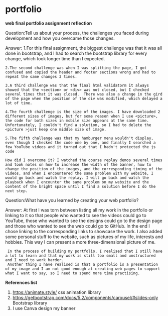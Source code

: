 # portfolio
**web final portfolio assignment reflection**

Question:Tell us about your process, the challenges you faced during development and how you overcame those changes. 

Answer:
    1.For this final assignment, the biggest challenge was that it was all done in bootstrap, and I had to search the bootstrap library for every change, which took longer time than I expected. 

    2.The second challenge was when I was splitting the page, I got confused and copied the header and footer sections wrong and had to repeat the same changes 3 times. 

    3.A third challenge was that the final html validatorm it always showed that the <section> or <div> was not closed, but I checked several times that it was closed.  There was also a change in the gird of the page when the position of the div was modified, which delayed a lot of time. 

    4.The fourth challenge is the size of the images. I have downloaded 2 different sizes of images, but for some reason when I use <picture>, the code for both sizes in mobile size appears at the same time. Unfortunately, I couldn't find a solution, so I had to delete the <picture >just keep one middle size of image. 

    5.The fifth challenge was that my hamburger menu wouldn't display, even though I checked the code one by one, and finally I searched a few YouTube videos and it turned out that I hadn't protected the js code

    How did I overcome it? I watched the course replay demos several times and took notes on how to increase the width of the banner, how to change the position of the images, and the corresponding timing of the videos, and when I encountered the same problem with my website, I would go back and watch the replay. I will go back and watch the playback when I encounter the same problem on my website and the content of the bright space until I find a solution before I do the next step. 


Question:What have you learned by creating your web portfolio?
    
Answer: 
     At first I was torn between listing all my work in the portfolio or linking to it so that people who wanted to see the videos could go to YouTube, those who wanted to see the designs could go to the design page and those who wanted to see the web could go to GitHub. In the end I chose linking to the corresponding links to showcase the work. I also added some personal stuff to the website, such as pictures of my life, interests and hobbies. This way I can present a more three-dimensional picture of me. 

     In the process of building my portfolio, I realised that I still have a lot to learn and that my work is still too small and unstructured and I need to work harder. 
     Another thing I have realised is that a portfolio is a presentation of my image and I am not good enough at creating web pages to support what I want to say, so I need to spend more time practising.


**References list**
1. https://animate.style/ css animation library
2. https://getbootstrap.com/docs/5.2/components/carousel/#slides-only Bootstrap library
3. I use Canva design my banner 
